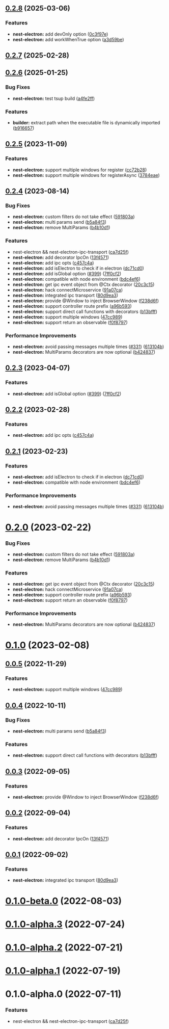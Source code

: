 ## [0.2.8](https://github.com/archergu/doubleshot/compare/nest-electron@0.2.7...nest-electron@0.2.8) (2025-03-06)


### Features

* **nest-electron:** add devOnly option ([0c3f97e](https://github.com/archergu/doubleshot/commit/0c3f97e210ab9c62ba4bedc52a0aed075df16405))
* **nest-electron:** add workWhenTrue option ([a3d59be](https://github.com/archergu/doubleshot/commit/a3d59befe12a5eb0d2034ac226d15f4dd08b1456))



## [0.2.7](https://github.com/archergu/doubleshot/compare/nest-electron@0.2.6...nest-electron@0.2.7) (2025-02-28)



## [0.2.6](https://github.com/archergu/doubleshot/compare/nest-electron@0.2.5...nest-electron@0.2.6) (2025-01-25)


### Bug Fixes

* **nest-electron:** test tsup build ([a4fe2ff](https://github.com/archergu/doubleshot/commit/a4fe2ff0cdf1d3a08f9a0953c718948b1a474552))


### Features

* **builder:** extract path when the executable file is dynamically imported ([b916657](https://github.com/archergu/doubleshot/commit/b9166574b16933f3d8ceaf5c3d334d843bc555af))



## [0.2.5](https://github.com/archergu/doubleshot/compare/nest-electron@0.2.4...nest-electron@0.2.5) (2023-11-09)


### Features

* **nest-electron:** support multiple windows for register ([cc72b28](https://github.com/archergu/doubleshot/commit/cc72b28176e01b980d857e1e1d12aa4b1a652c20))
* **nest-electron:** support multiple windows for registerAsync ([3784eae](https://github.com/archergu/doubleshot/commit/3784eae3975bbdf339c093727bdf6fa1bba8eea0))



## [0.2.4](https://github.com/archergu/doubleshot/compare/nest-electron@0.2.3...nest-electron@0.2.4) (2023-08-14)


### Bug Fixes

* **nest-electron:** custom filters do not take effect ([591803a](https://github.com/archergu/doubleshot/commit/591803a9077dba342f9083c5acd3b2aa5415f339))
* **nest-electron:** multi params send ([b5a84f3](https://github.com/archergu/doubleshot/commit/b5a84f3afc7268674558c8311d973b0d4277485f))
* **nest-electron:** remove MultiParams ([b4b10d1](https://github.com/archergu/doubleshot/commit/b4b10d19889ed9373808f3240d179febc4cfcc19))


### Features

* nest-electron && nest-electron-ipc-transport ([ca7d25f](https://github.com/archergu/doubleshot/commit/ca7d25fde9d03d85451491da09390d5377f020f9))
* **nest-electron:** add decorator IpcOn ([13f4571](https://github.com/archergu/doubleshot/commit/13f4571d7e7b0e46914bef8b208bd5ef3a3e46a6))
* **nest-electron:** add ipc opts ([c457c4a](https://github.com/archergu/doubleshot/commit/c457c4a50dde9d83e71350148ba5ae5866820c2a))
* **nest-electron:** add isElectron to check if in electron ([dc71cd0](https://github.com/archergu/doubleshot/commit/dc71cd01f1c6f8d9bcc165ab618718779e193987))
* **nest-electron:** add isGlobal option ([#399](https://github.com/archergu/doubleshot/issues/399)) ([7ff0cf2](https://github.com/archergu/doubleshot/commit/7ff0cf221e7703202758f6cb173384c7af6340bd))
* **nest-electron:** compatible with node environment ([bdc4ef6](https://github.com/archergu/doubleshot/commit/bdc4ef6e84fc974813cfa8858ad9392ef2cae3ce))
* **nest-electron:** get ipc event object from @Ctx decorator ([20c3c15](https://github.com/archergu/doubleshot/commit/20c3c1571e4a85c31a6f8f2cc4053b7cb0017cbf))
* **nest-electron:** hack connectMicroservice ([91a07ca](https://github.com/archergu/doubleshot/commit/91a07ca32cb726274a54359ab4241f36563f3dd0))
* **nest-electron:** integrated ipc transport ([80d9ea3](https://github.com/archergu/doubleshot/commit/80d9ea3b018e7a27411ee61d8c102039a9ede376))
* **nest-electron:** provide @Window to inject BrowserWindow ([f238d6f](https://github.com/archergu/doubleshot/commit/f238d6fb8a67e25733ec4f3537a816ccd66e50e5))
* **nest-electron:** support controller route prefix ([a96b593](https://github.com/archergu/doubleshot/commit/a96b59348ecc207d69c0507455759e20d669831e))
* **nest-electron:** support direct call functions with decorators ([b13bfff](https://github.com/archergu/doubleshot/commit/b13bfff20cd692c777ed62279b22889bd479cef5))
* **nest-electron:** support multiple windows ([47cc989](https://github.com/archergu/doubleshot/commit/47cc989f178481c8a0f0f6479f79b200887fbe2d))
* **nest-electron:** support return an observable ([f0f8797](https://github.com/archergu/doubleshot/commit/f0f87977c1b71316130cdc61fa3a27d2ae639057))


### Performance Improvements

* **nest-electron:** avoid passing messages multiple times ([#331](https://github.com/archergu/doubleshot/issues/331)) ([613104b](https://github.com/archergu/doubleshot/commit/613104bc24e5dfa4461fac69e1bce66df5d72868))
* **nest-electron:** MultiParams decorators are now optional ([b424837](https://github.com/archergu/doubleshot/commit/b424837fc50c00a9c4cd0f3ad0532ae7275d0160))



## [0.2.3](https://github.com/archergu/doubleshot/compare/nest-electron@0.2.2...nest-electron@0.2.3) (2023-04-07)


### Features

* **nest-electron:** add isGlobal option ([#399](https://github.com/archergu/doubleshot/issues/399)) ([7ff0cf2](https://github.com/archergu/doubleshot/commit/7ff0cf221e7703202758f6cb173384c7af6340bd))



## [0.2.2](https://github.com/archergu/doubleshot/compare/nest-electron@0.2.1...nest-electron@0.2.2) (2023-02-28)


### Features

* **nest-electron:** add ipc opts ([c457c4a](https://github.com/archergu/doubleshot/commit/c457c4a50dde9d83e71350148ba5ae5866820c2a))



## [0.2.1](https://github.com/archergu/doubleshot/compare/nest-electron@0.2.0...nest-electron@0.2.1) (2023-02-23)


### Features

* **nest-electron:** add isElectron to check if in electron ([dc71cd0](https://github.com/archergu/doubleshot/commit/dc71cd01f1c6f8d9bcc165ab618718779e193987))
* **nest-electron:** compatible with node environment ([bdc4ef6](https://github.com/archergu/doubleshot/commit/bdc4ef6e84fc974813cfa8858ad9392ef2cae3ce))


### Performance Improvements

* **nest-electron:** avoid passing messages multiple times ([#331](https://github.com/archergu/doubleshot/issues/331)) ([613104b](https://github.com/archergu/doubleshot/commit/613104bc24e5dfa4461fac69e1bce66df5d72868))



# [0.2.0](https://github.com/archergu/doubleshot/compare/nest-electron@0.1.0...nest-electron@0.2.0) (2023-02-22)


### Bug Fixes

* **nest-electron:** custom filters do not take effect ([591803a](https://github.com/archergu/doubleshot/commit/591803a9077dba342f9083c5acd3b2aa5415f339))
* **nest-electron:** remove MultiParams ([b4b10d1](https://github.com/archergu/doubleshot/commit/b4b10d19889ed9373808f3240d179febc4cfcc19))


### Features

* **nest-electron:** get ipc event object from @Ctx decorator ([20c3c15](https://github.com/archergu/doubleshot/commit/20c3c1571e4a85c31a6f8f2cc4053b7cb0017cbf))
* **nest-electron:** hack connectMicroservice ([91a07ca](https://github.com/archergu/doubleshot/commit/91a07ca32cb726274a54359ab4241f36563f3dd0))
* **nest-electron:** support controller route prefix ([a96b593](https://github.com/archergu/doubleshot/commit/a96b59348ecc207d69c0507455759e20d669831e))
* **nest-electron:** support return an observable ([f0f8797](https://github.com/archergu/doubleshot/commit/f0f87977c1b71316130cdc61fa3a27d2ae639057))


### Performance Improvements

* **nest-electron:** MultiParams decorators are now optional ([b424837](https://github.com/archergu/doubleshot/commit/b424837fc50c00a9c4cd0f3ad0532ae7275d0160))



# [0.1.0](https://github.com/archergu/doubleshot/compare/nest-electron@0.0.5...nest-electron@0.1.0) (2023-02-08)



## [0.0.5](https://github.com/archergu/doubleshot/compare/nest-electron@0.0.4...nest-electron@0.0.5) (2022-11-29)


### Features

* **nest-electron:** support multiple windows ([47cc989](https://github.com/archergu/doubleshot/commit/47cc989f178481c8a0f0f6479f79b200887fbe2d))



## [0.0.4](https://github.com/archergu/doubleshot/compare/nest-electron@0.0.3...nest-electron@0.0.4) (2022-10-11)


### Bug Fixes

* **nest-electron:** multi params send ([b5a84f3](https://github.com/archergu/doubleshot/commit/b5a84f3afc7268674558c8311d973b0d4277485f))


### Features

* **nest-electron:** support direct call functions with decorators ([b13bfff](https://github.com/archergu/doubleshot/commit/b13bfff20cd692c777ed62279b22889bd479cef5))



## [0.0.3](https://github.com/archergu/doubleshot/compare/nest-electron@0.0.2...nest-electron@0.0.3) (2022-09-05)


### Features

* **nest-electron:** provide @Window to inject BrowserWindow ([f238d6f](https://github.com/archergu/doubleshot/commit/f238d6fb8a67e25733ec4f3537a816ccd66e50e5))



## [0.0.2](https://github.com/archergu/doubleshot/compare/nest-electron@0.0.1...nest-electron@0.0.2) (2022-09-04)


### Features

* **nest-electron:** add decorator IpcOn ([13f4571](https://github.com/archergu/doubleshot/commit/13f4571d7e7b0e46914bef8b208bd5ef3a3e46a6))



## [0.0.1](https://github.com/archergu/doubleshot/compare/nest-electron@0.1.0-beta.0...nest-electron@0.0.1) (2022-09-02)


### Features

* **nest-electron:** integrated ipc transport ([80d9ea3](https://github.com/archergu/doubleshot/commit/80d9ea3b018e7a27411ee61d8c102039a9ede376))



# [0.1.0-beta.0](https://github.com/archergu/doubleshot/compare/nest-electron@0.1.0-alpha.3...nest-electron@0.1.0-beta.0) (2022-08-03)



# [0.1.0-alpha.3](https://github.com/archergu/doubleshot/compare/nest-electron@0.1.0-alpha.2...nest-electron@0.1.0-alpha.3) (2022-07-24)



# [0.1.0-alpha.2](https://github.com/archergu/doubleshot/compare/nest-electron@0.1.0-alpha.1...nest-electron@0.1.0-alpha.2) (2022-07-21)



# [0.1.0-alpha.1](https://github.com/archergu/doubleshot/compare/nest-electron@0.1.0-alpha.0...nest-electron@0.1.0-alpha.1) (2022-07-19)



# 0.1.0-alpha.0 (2022-07-11)


### Features

* nest-electron && nest-electron-ipc-transport ([ca7d25f](https://github.com/archergu/doubleshot/commit/ca7d25fde9d03d85451491da09390d5377f020f9))



